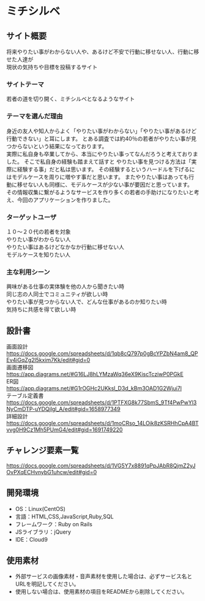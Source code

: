 # ミチシルベ

## サイト概要
将来やりたい事がわからない人や、あるけど不安で行動に移せない人、行動に移せた人達が  
現状の気持ちや目標を投稿するサイト

### サイトテーマ
若者の道を切り開く、ミチシルベとなるようなサイト

### テーマを選んだ理由
身近の友人や知人からよく「やりたい事がわからない」「やりたい事があるけど行動できない」と耳にします。  とある調査では約40％の若者がやりたい事が見つからないという結果になっております。  
実際に私自身も卒業してから、本当にやりたい事ってなんだろうと考えておりました。  そこで私自身の経験も踏まえて話すと
やりたい事を見つける方法は「実際に経験する事」だと私は思います。  その経験するというハードルを下げるにはモデルケースを周りに増やす事だと思います。
またやりたい事はあっても行動に移せない人も同様に、モデルケースが少ない事が要因だと思っています。  
その情報収集に繋がるようなサービスを作り多くの若者の手助けになりたいと考え、今回のアプリケーションを作りました。

### ターゲットユーザ
１０〜２０代の若者を対象  
やりたい事がわからない人  
やりたい事はあるけどなかなか行動に移せない人  
モデルケースを知りたい人  
  
### 主な利用シーン
興味がある仕事の実体験を他の人から聞きたい時  
同じ志の人同士でコミュニティが欲しい時  
やりたい事が見つからない人で、どんな仕事があるのか知りたい時  
気持ちに共感を得て欲しい時  

## 設計書
画面設計  
https://docs.google.com/spreadsheets/d/1qb8cQ797p0gBcYPZbN4am8_QPEv4iGqZg2l5kxim7Kk/edit#gid=0  
画面遷移図  
https://app.diagrams.net/#G16LJ8hLYMzaWq36eX9KiscTcziwP0PGkE  
ER図  
https://app.diagrams.net/#G1rOGHc2UKksl_D3d_kBm3OAD1G2Wjui7l  
テーブル定義書  
https://docs.google.com/spreadsheets/d/1PTFXG8k77SbmS_9Tf4PwPwYl3NyCmDTP-uYDQjlgl_A/edit#gid=1658977349  
詳細設計  
https://docs.google.com/spreadsheets/d/1moCRso_14LOik8zKSRHhCpA4BTvvg0H9Cz1Mh5PUmG4/edit#gid=1691749220  

## チャレンジ要素一覧
https://docs.google.com/spreadsheets/d/1VG5Y7x8891qPpJAbR8QjmZ2yJOvPXqECHvnybG1uhcw/edit#gid=0

## 開発環境
- OS：Linux(CentOS)
- 言語：HTML,CSS,JavaScript,Ruby,SQL
- フレームワーク：Ruby on Rails
- JSライブラリ：jQuery
- IDE：Cloud9

## 使用素材
- 外部サービスの画像素材・音声素材を使用した場合は、必ずサービス名とURLを明記してください。
- 使用しない場合は、使用素材の項目をREADMEから削除してください。
